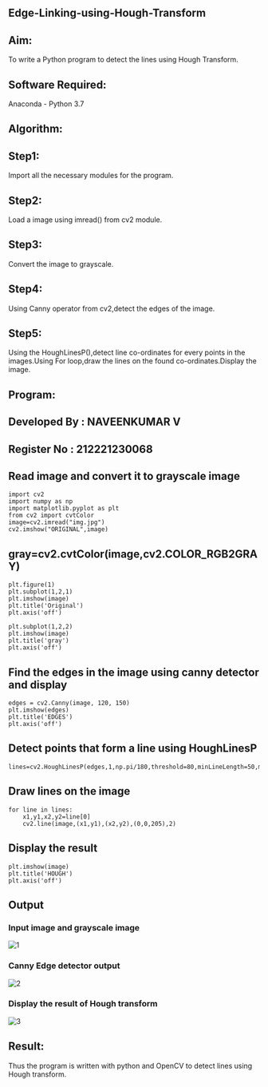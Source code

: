 ## Edge-Linking-using-Hough-Transform
## Aim:
To write a Python program to detect the lines using Hough Transform.

## Software Required:
Anaconda - Python 3.7

## Algorithm:
## Step1:
Import all the necessary modules for the program.

## Step2:
Load a image using imread() from cv2 module.

## Step3:
Convert the image to grayscale.

## Step4:
Using Canny operator from cv2,detect the edges of the image.

## Step5:
Using the HoughLinesP(),detect line co-ordinates for every points in the images.Using For loop,draw the lines on the found co-ordinates.Display the image.


## Program:
## Developed By : NAVEENKUMAR V
## Register No : 212221230068
## Read image and convert it to grayscale image
```
import cv2
import numpy as np
import matplotlib.pyplot as plt
from cv2 import cvtColor
image=cv2.imread("img.jpg")
cv2.imshow("ORIGINAL",image)
```
## gray=cv2.cvtColor(image,cv2.COLOR_RGB2GRAY)
```
plt.figure(1)
plt.subplot(1,2,1)
plt.imshow(image)
plt.title('Original')
plt.axis('off')

plt.subplot(1,2,2)
plt.imshow(image)
plt.title('gray')
plt.axis('off')
```

## Find the edges in the image using canny detector and display
```
edges = cv2.Canny(image, 120, 150)
plt.imshow(edges)
plt.title('EDGES')
plt.axis('off')
```
## Detect points that form a line using HoughLinesP
```
lines=cv2.HoughLinesP(edges,1,np.pi/180,threshold=80,minLineLength=50,maxLineGap=250)
```

## Draw lines on the image
```
for line in lines:
    x1,y1,x2,y2=line[0]
    cv2.line(image,(x1,y1),(x2,y2),(0,0,205),2)
```
## Display the result
```
plt.imshow(image)
plt.title('HOUGH')
plt.axis('off')
```


## Output

### Input image and grayscale image
![1](https://github.com/Naveenvetrivel/Edge-Linking-using-Hough-Transform/assets/94165322/cb2d657b-a605-4543-a387-7e126f34d529)


### Canny Edge detector output
![2](https://github.com/Naveenvetrivel/Edge-Linking-using-Hough-Transform/assets/94165322/6b90fbf8-13f9-40b8-ac5a-8d1403a8c8ca)



### Display the result of Hough transform

![3](https://github.com/Naveenvetrivel/Edge-Linking-using-Hough-Transform/assets/94165322/0c716545-dda1-4bba-bac6-172005b307ce)



## Result:
Thus the program is written with python and OpenCV to detect lines using Hough transform. 
